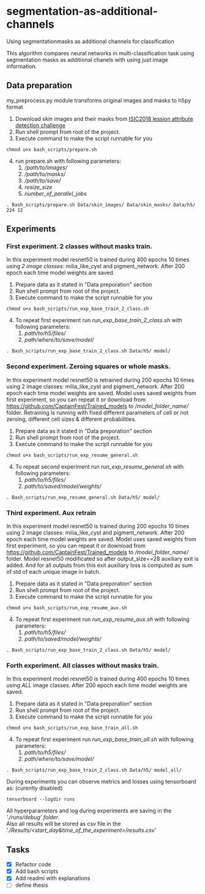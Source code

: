 # segmentation-as-additional-channels
Using segmentationmasks as additional channels for classification

This algorithm compares neural networks in multi-classification task using segmentation masks as additional chanels with using just image information.

## Data preparation
my_preprocess.py module transforms original images and masks to h5py format

1. Download skin images and their masks from [ISIC2018 lession attribute detection challenge](https://challenge.kitware.com/#phase/5abcbb6256357d0139260e5f)
2. Run shell prompt from root of the project.
3. Execute command to make the script runnable for you
~~~~
chmod u+x bash_scripts/prepare.sh
~~~~
4. run prepare.sh with following parameters:
   1. */path/to/images/*
   2. */path/to/masks/*
   3. */path/to/save/*
   4. *resize_size*
   5. *number_of_parallel_jobs*
~~~~
. Bash_scripts/prepare.sh Data/skin_images/ Data/skin_masks/ Data/h5/ 224 12
~~~~
## Experiments

### First experiment. 2 classes without masks train.
In this experiment model resnet50 is trained during 400 epochs 10 times using *2 image classes*: milia_like_cyst and pigment_network. After 200 epoch each time model weights are saved.
1. Prepare data as it stated in "Data preporation" section
2. Run shell prompt from root of the project.
3. Execute command to make the script runnable for you
~~~~
chmod u+x bash_scripts/run_exp_base_train_2_class.sh
~~~~
4. To repeat first experiment run *run_exp_base_train_2_class.sh* with following parameters:
   1. *path/to/h5/files/*
   2. *path/where/to/save/model/*
~~~~
. Bash_scripts/run_exp_base_train_2_class.sh Data/h5/ model/
~~~~
### Second experiment. Zeroing squares or whole masks.
In this experiment model resnet50 is retrained during 200 epochs 10 times using 2 image classes: milia_like_cyst and pigment_network. After 200 epoch each time model weights are saved. Model uses saved weights from first experiment, so you can repeat it or download from https://github.com/CaptainFest/Trained_models to */model_folder_name/* folder. Retraining is running with fixed different parameters of cell or not zeroing, different cell sizes & different probabilities.
1. Prepare data as it stated in "Data preporation" section
2. Run shell prompt from root of the project.
3. Execute command to make the script runnable for you
~~~~
chmod u+x bash_scripts/run_exp_resume_general.sh
~~~~
4. To repeat second experiment run *run_exp_resume_general.sh* with following parameters:
   1. *path/to/h5/files/*
   2. *path/to/saved/model/weights/*
~~~~
. Bash_scripts/run_exp_resume_general.sh Data/h5/ model/
~~~~
### Third experiment. Aux retrain
In this experiment model resnet50 is trained during 200 epochs 10 times using 2 image classes: milia_like_cyst and pigment_network. After 200 epoch each time model weights are saved. Model uses saved weights from first experiment, so you can repeat it or download from https://github.com/CaptainFest/Trained_models to */model_folder_name/* folder. Model resnet50 modificated so after output_size==28 auxiliary exit is added. And for all outputs from this exit auxiliary loss is computed as sum of std of each unique image in batch. 
1. Prepare data as it stated in "Data preporation" section
2. Run shell prompt from root of the project.
3. Execute command to make the script runnable for you
~~~~
chmod u+x bash_scripts/run_exp_resume_aux.sh
~~~~
4. To repeat first experiment run *run_exp_resume_aux.sh* with following parameters:
   1. *path/to/h5/files/*
   2. *path/to/saved/model/weights/*
~~~~
. Bash_scripts/run_exp_base_train_2_class.sh Data/h5/ model/
~~~~
### Forth experiment. All classes without masks train.
In this experiment model resnet50 is trained during 400 epochs 10 times using *ALL* image classes. After 200 epoch each time model weights are saved.
1. Prepare data as it stated in "Data preporation" section
2. Run shell prompt from root of the project.
3. Execute command to make the script runnable for you
~~~~
chmod u+x bash_scripts/run_exp_base_train_all.sh
~~~~
4. To repeat first experiment run *run_exp_base_train_all.sh* with following parameters:
   1. *path/to/h5/files/*
   2. *path/where/to/save/model/*
~~~~
. Bash_scripts/run_exp_base_train_2_class.sh Data/h5/ model_all/
~~~~

During experiments you can observe metrics and losses using tensorboard as: (curently disabled)
~~~~
tensorboard --logdir runs
~~~~
All hyperparameters and log during experiments are saving in the *'./runs/debug' folder*. <br>
Also all results will be stored as csv file in the *'./Results/<start_day&time_of_the_experiment>/results.csv'*

## Tasks
- [x] Refactor code
- [x] Add bash scripts
- [x] Add readmi with explanations
- [ ] define thesis 
